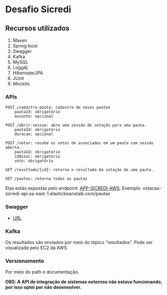 # Desafio Sicredi
## Recursos utilizados
1) Maven
2) Spring boot
2) Swagger
3) Kafka
4) MySQL
5) Logg4j
6) Hibernate/JPA
7) JUnit
8) Mockito

### APIs

```
POST /cadastro-pauta: cadastro de novas pautas
    pautaId: obrigatório
    assunto: opcional
   ```
```
POST /abrir-sessao: abre uma sessão de votação para uma pauta.
    pautaId: obrigatório
    duracao: opcional
   ```
```
POST /votar: recebe os votos de associados em um pauta com sessão aberta.
    pautaId: obrigatório
    idAssoc: obrigatório
    voto: obrigatório
```
```
GET /resultado/{id}: retorna o resultado da votação de uma pauta.
   ```
```
GET /pautas: retorna todas as pautas
```

Elas estão expostas pelo endpoint: [APP-SICREDI-AWS](votacao-sicredi-api.sa-east-1.elasticbeanstalk.com).
Exemplo: votacao-sicredi-api.sa-east-1.elasticbeanstalk.com/pautas
### Swagger
* [URL](http://votacao-sicredi-api.sa-east-1.elasticbeanstalk.com/swagger-ui/index.html)
### Kafka
Os resultados são enviados por meio do tópico "resultados". Pode ser visualizada pelo EC2 da AWS.
### Versionamento
Por meio do path e documentação.

<b> OBS: A API de integração de sistemas externos não estava funcionando, por isso optei por não desenvolver.




